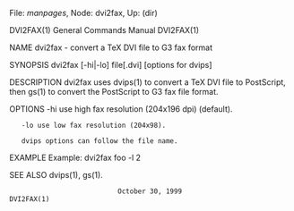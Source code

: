 File: *manpages*,  Node: dvi2fax,  Up: (dir)

DVI2FAX(1)                  General Commands Manual                 DVI2FAX(1)



NAME
       dvi2fax - convert a TeX DVI file to G3 fax format

SYNOPSIS
       dvi2fax [-hi|-lo] file[.dvi] [options for dvips]

DESCRIPTION
       dvi2fax  uses  dvips(1)  to  convert a TeX DVI file to PostScript, then
       gs(1) to convert the PostScript to G3 fax file format.

OPTIONS
       -hi use high fax resolution (204x196 dpi) (default).

       -lo use low fax resolution (204x98).

       dvips options can follow the file name.

EXAMPLE
       Example: dvi2fax foo -l 2

SEE ALSO
       dvips(1), gs(1).



                               October 30, 1999                     DVI2FAX(1)
